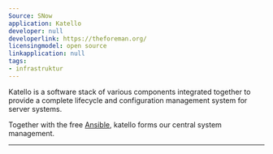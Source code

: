 ```yaml
---
Source: SNow
application: Katello
developer: null
developerlink: https://theforeman.org/
licensingmodel: open source
linkapplication: null
tags:
- infrastruktur
---
```

Katello is a software stack of various components integrated together to provide a complete lifecycle and configuration management system for server systems.


Together with the free [Ansible](/software/ansible), katello forms our central system management.

 

---
